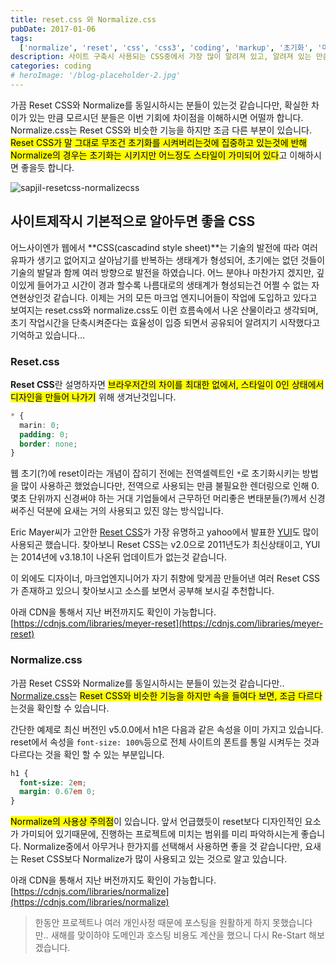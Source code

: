 ```yaml
---
title: reset.css 와 Normalize.css
pubDate: 2017-01-06
tags:
  ['normalize', 'reset', 'css', 'css3', 'coding', 'markup', '초기화', '마크업']
description: 사이트 구축시 사용되는 CSS중에서 가장 많이 알려져 있고, 알려져 있는 만큼 많이 사용되고 있는 것 중에서 비슷하면서도 다른 성격을 가지고 있는 reset.css와 normalize.css에 대해서 살짝 알아보았습니다.
categories: coding
# heroImage: '/blog-placeholder-2.jpg'
---
```


가끔 Reset CSS와 Normalize를 동일시하시는 분들이 있는것 같습니다만, 확실한 차이가 있는 만큼 모르시던 분들은 이번 기회에 차이점을 이해하시면 어떨까 합니다. Normalize.css는 Reset CSS와 비슷한 기능을 하지만 조금 다른 부분이 있습니다.<mark> Reset CSS가 말 그대로 무조건 초기화를 시켜버리는것에 집중하고 있는것에 반해 Normalize의 경우는 초기화는 시키지만 어느정도 스타일이 가미되어 있다</mark>고 이해하시면 좋을듯 합니다.

![sapjil-resetcss-normalizecss](https://farm1.staticflickr.com/592/31726689720_9303aef7ca_c.jpg)

## 사이트제작시 기본적으로 알아두면 좋을 CSS

어느사이엔가 웹에서 **CSS(cascadind style sheet)**는 기술의 발전에 따라 여러 유파가 생기고 없어지고 살아남기를 반복하는 생태계가 형성되어, 초기에는 없던 것들이 기술의 발달과 함께 여러 방향으로 발전을 하였습니다. 어느 분야나 마찬가지 겠지만, 깊이있게 들어가고 시간이 경과 할수록 나름대로의 생태계가 형성되는건 어쩔 수 없는 자연현상인것 같습니다. 이제는 거의 모든 마크업 엔지니어들이 작업에 도입하고 있다고 보여지는 reset.css와 normalize.css도 이런 흐름속에서 나온 산물이라고 생각되며, 초기 작업시간을 단축시켜준다는 효율성이 입증 되면서 공유되어 알려지기 시작했다고 기억하고 있습니다...

### Reset.css

**Reset CSS**란 설명하자면 <mark>브라우저간의 차이를 최대한 없에서, 스타일이 0인 상태에서 디자인을 만들어 나가기</mark> 위해 생겨난것입니다.

```css
* {
  marin: 0;
  padding: 0;
  border: none;
}
```

웹 초기(?)에 reset이라는 개념이 잡히기 전에는 전역셀렉트인 `*`로 초기화시키는 방법을 많이 사용하곤 했었습니다만, 전역으로 사용되는 만큼 불필요한 렌더링으로 인해 0.몇초 단위까지 신경써야 하는 거대 기업들에서 근무하던 머리좋은 변태분들(?)께서 신경써주신 덕분에 요새는 거의 사용되고 있진 않는 방식입니다.

Eric Mayer씨가 고안한 [Reset CSS](http://meyerweb.com/eric/tools/css/reset/)가 가장 유명하고 yahoo에서 발표한 [YUI](http://yuilibrary.com/yui/docs/cssreset/)도 많이 사용되곤 했습니다. 찾아보니 Reset CSS는 v2.0으로 2011년도가 최신상태이고, YUI는 2014년에 v3.18.1이 나온뒤 업데이트가 없는것 같습니다.

이 외에도 디자이너, 마크업엔지니어가 자기 취향에 맞게끔 만들어낸 여러 Reset CSS가 존재하고 있으니 찾아보시고 소스를 보면서 공부해 보시길 추천합니다.

아래 CDN을 통해서 지난 버전까지도 확인이 가능합니다.
[https://cdnjs.com/libraries/meyer-reset](https://cdnjs.com/libraries/meyer-reset)

### Normalize.css

가끔 Reset CSS와 Normalize를 동일시하시는 분들이 있는것 같습니다만.. [Normalize.css](http://necolas.github.io/normalize.css/)는 <mark>Reset CSS와 비슷한 기능을 하지만 속을 들여다 보면, 조금 다르다</mark>는것을 확인할 수 있습니다.

간단한 예제로 최신 버전인 v5.0.0에서 h1은 다음과 같은 속성을 이미 가지고 있습니다. reset에서 속성을 `font-size: 100%`등으로 전체 사이트의 폰트를 통일 시켜두는 것과 다르다는 것을 확인 할 수 있는 부분입니다.

```css
h1 {
  font-size: 2em;
  margin: 0.67em 0;
}
```

<mark>Normalize의 사용상 주의점</mark>이 있습니다. 앞서 언급했듯이 reset보다 디자인적인 요소가 가미되어 있기때문에, 진행하는 프로젝트에 미치는 범위를 미리 파악하시는게 좋습니다. Normalize중에서 아무거나 한가지를 선택해서 사용하면 좋을 것 같습니다만, 요새는 Reset CSS보다 Normalize가 많이 사용되고 있는 것으로 알고 있습니다.

아래 CDN을 통해서 지난 버전까지도 확인이 가능합니다.
[https://cdnjs.com/libraries/normalize](https://cdnjs.com/libraries/normalize)

> 한동안 프로젝트나 여러 개인사정 때문에 포스팅을 원활하게 하지 못했습니다만.. 새해를 맞이하야 도메인과 호스팅 비용도 계산을 했으니 다시 Re-Start 해보겠습니다.
